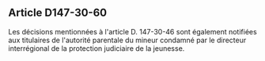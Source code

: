 Article D147-30-60
----
Les décisions mentionnées à l'article D. 147-30-46 sont également notifiées aux
titulaires de l'autorité parentale du mineur condamné par le directeur
interrégional de la protection judiciaire de la jeunesse.
